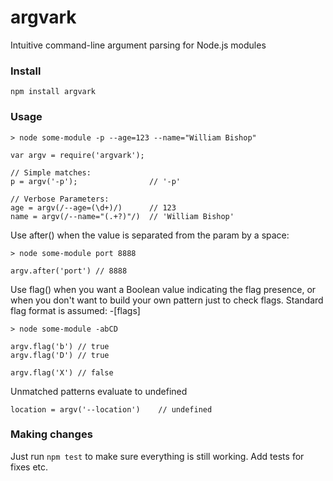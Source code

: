 # argvark
Intuitive command-line argument parsing for Node.js modules

### Install

    npm install argvark


### Usage

    > node some-module -p --age=123 --name="William Bishop"

    var argv = require('argvark');

    // Simple matches:
    p = argv('-p');                // '-p'

    // Verbose Parameters:
    age = argv(/--age=(\d+)/)      // 123
    name = argv(/--name="(.+?)"/)  // 'William Bishop'

Use after() when the value is separated from the param by a space:

    > node some-module port 8888

    argv.after('port') // 8888

Use flag() when you want a Boolean value indicating the flag presence, or when
you don't want to build your own pattern just to check flags. Standard flag
format is assumed: -[flags]

    > node some-module -abCD

    argv.flag('b') // true
    argv.flag('D') // true

    argv.flag('X') // false

Unmatched patterns evaluate to undefined

    location = argv('--location')    // undefined


### Making changes
Just run `npm test` to make sure everything is still working. Add tests for
fixes etc.
